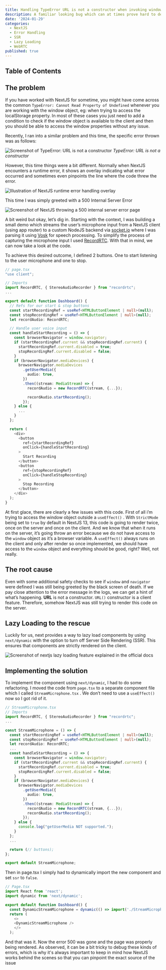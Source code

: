 ```yaml
---
title: Handling TypeError URL is not a constructor when invoking window.navigator in NextJS
description: A familiar looking bug which can at times prove hard to debug. This article looks at how to handle TypeError URL is not a constructor when using a library which is using browser objects like window.navigator
date: '2024-01-29'
categories:
  - NextJS
  - Error Handling
  - SSR
  - Lazy Loading
  - WebRTC
published: true
---
```


## Table of Contents

## The problem

If you have worked with NextJS for sometime, you might have come across the common `TypeError: Cannot Read Property of Undefined` whenever you are working with the window object, eg: when trying to access the localStorage property. In most of these cases you just need to add a condition to check if the window object is available to the client and then you should be able to access the window properties without any issue.

Recently, I ran into a similar problem and this time, the specific error thrown was as follows:

![Screenshot of TypeError: URL is not a constructor](images/screenshot-typeerror_url_not_a_constructor.png)
<i>TypeError: URL is not a constructor</i>

However, this time things were a bit different. Normally when NextJS encounters a runtime error, it shows an overlay indicating what error occurred and sometimes even pinpoints the line where the code threw the error.

![Illustration of NextJS runtime error handling overlay](images/screenshot-runtime-error-handling.png)

This time I was simply greeted with a 500 Internal Server Error

![Screenshot of NextJS throwing a 500 internal server error page](images/screenshot-internal_server_error_nextjs.png)

A bit weird but okay, let’s dig in. Starting with the context, I was building a small demo which streams the user’s microphone input from a NextJS client (using app router) to a custom NodeJS backend via [socket.io](https://socket.io/) where I was parsing it using [Vosk](https://alphacephei.com/vosk/) for speech processing. To simplify the process of capturing the microphone input I used [RecordRTC](https://recordrtc.org/). With that in mind, we can now take a look at the code.

To achieve this desired outcome, I defined 2 buttons. One to start listening to the user microphone and one to stop.

```typescript
// page.tsx
"use client";

// Imports
import RecordRTC, { StereoAudioRecorder } from "recordrtc";
...

export default function Dashboard() {
  // Refs for our start & stop buttons
  const startRecordingRef = useRef<HTMLButtonElement | null>(null);
  const stopRecordingRef = useRef<HTMLButtonElement | null>(null);
  let recordAudio: RecordRTC;

  // Handle user voice input
  const handleStartRecording = () => {
    const browserNavigator = window.navigator;
    if (startRecordingRef.current && stopRecordingRef.current) {
      startRecordingRef.current.disabled = true;
      stopRecordingRef.current.disabled = false;
    }
    if (browserNavigator.mediaDevices) {
      browserNavigator.mediaDevices
        .getUserMedia({
          audio: true,
        })
        .then((stream: MediaStream) => {
          recordAudio = new RecordRTC(stream, {...});

          recordAudio.startRecording();
        });
    } else {
      ...
    }
  };

  return (
    <div>
      <button
        ref={startRecordingRef}
        onClick={handleStartRecording}
      >
        Start Recording
      </button>
      <button
        ref={stopRecordingRef}
        onClick={handleStopRecording}
      >
        Stop Recording
      </button>
    </div>
  );
}
```

At first glace, there are clearly a few issues with this code. First of all i’m trying to access the window object outside a `useEffect()` . With `StrictMode` being set to `true` by default in NextJS 13, this code is going to render twice, once on the server and once on the client. And we know that when it runs on the server, it’s going throw an error because we do not have access to the `window` object as it’s a browser variable. A `useEffect()` always runs on the client and only after render so once implemented, we should have access to the `window` object and everything should be good, right? Well, not really.

## The root cause

Even with some additional safety checks to see if `window` and `navigator` were defined I was still being greeted by the black screen of death. If we pay close attention to the error message in the logs, we can get a hint of what’s happening. <strong>URL</strong> is not a constructor. `URL()` constructor is a client feature. Therefore, somehow NextJS was still trying to render this code on the server.

## Lazy Loading to the rescue

Luckily for us, next provides a way to lazy load components by using `next/dynamic` with the option to turn off Server Side Rendering (SSR). This ensures that components are strictly rendered on the client.

![Screenshot of nextjs lazy loading feature explained in the official docs](images/screenshot-nextjs-docs-lazy-loading.png)

## Implementing the solution

To implement the component using `next/dynamic`, I had to do some refactoring. I moved the code from `page.tsx` to a separate component file which I called `StreamMicrophone.tsx` . We don’t need to use a `useEffect()` now so I got rid of it.

```typescript
// StreamMicrophone.tsx
// Imports
import RecordRTC, { StereoAudioRecorder } from "recordrtc";
...

const StreamMicrophone = () => {
  const startRecordingRef = useRef<HTMLButtonElement | null>(null);
  const stopRecordingRef = useRef<HTMLButtonElement | null>(null);
  let recordAudio: RecordRTC;
  ...
  const handleStartRecording = () => {
    const browserNavigator = window.navigator;
    if (startRecordingRef.current && stopRecordingRef.current) {
      startRecordingRef.current.disabled = true;
      stopRecordingRef.current.disabled = false;
    }
    if (browserNavigator.mediaDevices) {
      browserNavigator.mediaDevices
        .getUserMedia({
          audio: true,
        })
        .then((stream: MediaStream) => {
          recordAudio = new RecordRTC(stream, {...});
          recordAudio.startRecording();
        });
    } else {
      console.log("getUserMedia NOT supported.");
    }
  };
  ...

  return (// buttons);
};

export default StreamMicrophone;
```

Then in page.tsx I simply had to dynamically import the new component and set `ssr` to `false`.

```typescript
// Page.tsx
import React from 'react';
import dynamic from 'next/dynamic';

export default function Dashboard() {
  const DynamicStreamMicrophone = dynamic(() => import('./StreamMicrophone'), { ssr: false });
  return (
    <>
    <DynamicStreamMicrophone />
    </>
  );
```

And that was it. Now the error 500 was gone and the page was properly being rendered. As observed, it can be a bit tricky to debug these kinds of errors, which is why it's always important to keep in mind how NextJS works behind the scenes so that you can pinpoint the exact source of the issue
